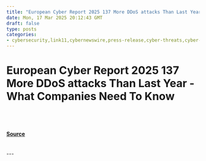 ```yaml
---
title: "European Cyber Report 2025 137 More DDoS attacks Than Last Year - What Companies Need To Know"
date: Mon, 17 Mar 2025 20:12:43 GMT
draft: false
type: posts
categories: 
- cybersecurity,link11,cybernewswire,press-release,cyber-threats,cyber-security-awareness,cybersecurity-tips,good-company
---
```

# European Cyber Report 2025 137 More DDoS attacks Than Last Year - What Companies Need To Know

<br/>

<br/>


#### [Source](https://hackernoon.com/european-cyber-report-2025-137percent-more-ddos-attacks-than-last-year-what-companies-need-to-know?source=rss)

<br/>
---
